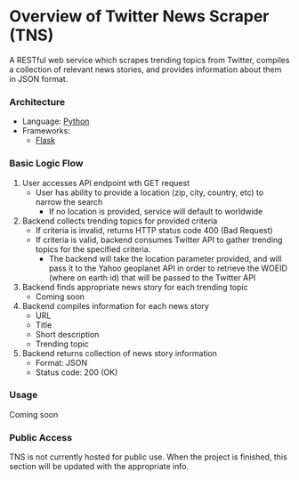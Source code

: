 # Overview of Twitter News Scraper (TNS)
A RESTful web service which scrapes trending topics from Twitter, compiles a collection of relevant news stories, and provides information about them in JSON format.

### Architecture
- Language: [Python](https://www.python.org/)
- Frameworks:
    - [Flask](http://flask.pocoo.org/)

### Basic Logic Flow
1. User accesses API endpoint wth GET request
    - User has ability to provide a location (zip, city, country, etc) to narrow the search
        - If no location is provided, service will default to worldwide
2. Backend collects trending topics for provided criteria
    - If criteria is invalid, returns HTTP status code 400 (Bad Request)
    - If criteria is valid, backend consumes Twitter API to gather trending topics for the specified criteria.
        - The backend will take the location parameter provided, and will pass it to the Yahoo geoplanet API in order to retrieve the WOEID (where on earth id) that will be passed to the Twitter API 
3. Backend finds appropriate news story for each trending topic
    - Coming soon
4. Backend compiles information for each news story
    - URL
    - Title
    - Short description
    - Trending topic
5. Backend returns collection of news story information
    - Format: JSON
    - Status code: 200 (OK)

### Usage
Coming soon

### Public Access
TNS is not currently hosted for public use. When the project is finished, this section will be updated with the appropriate info.
